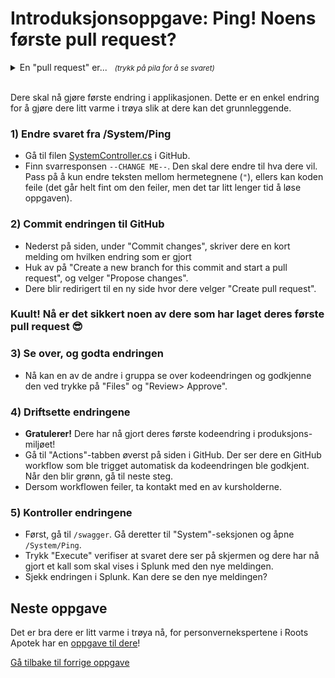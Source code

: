 # Introduksjonsoppgave: Ping! Noens første pull request?

<details>
<summary>En "pull request" er...  &nbsp; <i><span style="font-size:smaller">(trykk på pila for å se svaret)</span></i> </summary>
... en metode å be noen se over endringer i et prosjekt for å få det inn i produksjonsmiljøet. Dette kalles "code review" eller "kodegjennomgang", en av de viktigste aktivitetene i sikker utvikling.
</details><br>

Dere skal nå gjøre første endring i applikasjonen. Dette er en enkel endring
for å gjøre dere litt varme i trøya slik at dere kan det grunnleggende. 

### 1) Endre svaret fra /System/Ping
- Gå til filen [SystemController.cs](/RootsPrescription/Controllers/SystemController.cs#L32) i GitHub. 
- Finn svarresponsen `--CHANGE ME--`. Den skal dere endre til hva dere vil. Pass på å kun endre teksten mellom hermetegnene (`"`), ellers kan koden feile (det går helt fint om den feiler, men det tar litt lenger tid å løse oppgaven).

### 2) Commit endringen til GitHub
- Nederst på siden, under "Commit changes", skriver dere en kort melding om hvilken endring som er gjort
- Huk av på "Create a new branch for this commit and start a pull request", og velger "Propose changes". 
- Dere blir redirigert til en ny side hvor dere velger "Create pull request".

### Kuult! Nå er det sikkert noen av dere som har laget deres første **pull request** 😎

### 3) Se over, og godta endringen
- Nå kan en av de andre i gruppa se over kodeendringen og godkjenne den ved trykke på "Files" og "Review> Approve". 

### 4) Driftsette endringene
- **Gratulerer!** Dere har nå gjort deres første kodeendring i produksjons-miljøet!
- Gå til "Actions"-tabben øverst på siden i GitHub. Der ser dere en GitHub workflow som ble trigget automatisk da kodeendringen ble godkjent. Når den blir grønn, gå til neste steg. 
- Dersom workflowen feiler, ta kontakt med en av kursholderne.

### 5) Kontroller endringene 
- Først, gå til `/swagger`. Gå deretter til "System"-seksjonen og åpne `/System/Ping`. 
- Trykk "Execute" verifiser at svaret dere ser på skjermen og dere har nå gjort et kall som skal vises i Splunk med den nye meldingen.
- Sjekk endringen i Splunk. Kan dere se den nye meldingen?


## Neste oppgave
Det er bra dere er litt varme i trøya nå, for personvernekspertene i Roots Apotek har en [oppgave til dere](./4_fiks-loggmeldingen.md)!

[Gå tilbake til forrige oppgave](./2_les-logger-i-Splunk.md)
